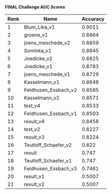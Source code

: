 **FINAL Challenge AUC Scores**


|Rank|Name|Accuracy|
|----|-----|---|
|1|Blum_Lika_v1|0.9011| 
|2|groene_v1|0.8864| 
|3|joens_meschede_v2|0.8859| 
|4|Sominka_v1|0.8845| 
|5|Joedicke_v2|0.8825| 
|6|Joedicke_v1|0.8783| 
|7|joens_meschede_v1|0.8729| 
|8|Kasselmann_v1|0.8648| 
|9|Feldhusen_Essbach_v2|0.8585| 
|10|Kasselmann_v2|0.8571| 
|11|test_v4|0.8533| 
|12|Feldhusen_Essbach_v1|0.8503| 
|13|result_v4|0.8458| 
|14|test_v2|0.8227| 
|15|result_v3|0.8224| 
|16|Teutloff_Schaefer_v2|0.822| 
|17|result|0.747| 
|18|Teutloff_Schaefer_v1|0.747| 
|19|Feldhusen_Essbach_v3|0.7461| 
|20|result_v1|0.5007| 
|21|result_v2|0.5007| 
